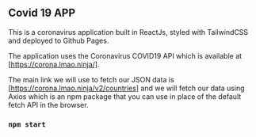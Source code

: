 ## Covid 19 APP

This is a coronavirus application built in ReactJs, styled with TailwindCSS and deployed to Github Pages.

The application uses the Coronavirus COVID19 API which is available at [https://corona.lmao.ninja/].

The main link we will use to fetch our JSON data is [https://corona.lmao.ninja/v2/countries] and we will fetch our data using Axios which is an npm package that you can use in place of the default fetch API in the browser.

### `npm start`





